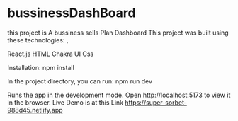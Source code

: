 # bussinessDashBoard
this project is A bussiness sells Plan Dashboard
This project was built using these technologies:
,

React.js
HTML
Chakra UI
Css




Installation: npm install

In the project directory, you can run: npm run dev

Runs the app in the development mode.
Open http://localhost:5173 to view it in the browser.
Live Demo is at this Link https://super-sorbet-988d45.netlify.app
